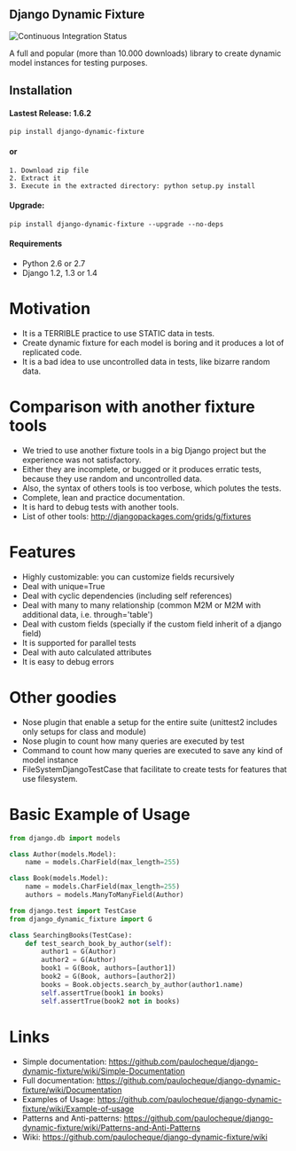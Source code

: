 Django Dynamic Fixture
-----------

![Continuous Integration Status](https://secure.travis-ci.org/paulocheque/django-dynamic-fixture.png?branch=master)

A full and popular (more than 10.000 downloads) library to create dynamic model instances for testing purposes.

Installation
------------

#### Lastest Release: 1.6.2

```
pip install django-dynamic-fixture
```

#### or

```
1. Download zip file 
2. Extract it
3. Execute in the extracted directory: python setup.py install
```

#### Upgrade:

```
pip install django-dynamic-fixture --upgrade --no-deps
```

#### Requirements

* Python 2.6 or 2.7
* Django 1.2, 1.3 or 1.4

# Motivation
  * It is a TERRIBLE practice to use STATIC data in tests. 
  * Create dynamic fixture for each model is boring and it produces a lot of replicated code.
  * It is a bad idea to use uncontrolled data in tests, like bizarre random data.

# Comparison with another fixture tools
  * We tried to use another fixture tools in a big Django project but the experience was not satisfactory. 
  * Either they are incomplete, or bugged or it produces erratic tests, because they use random and uncontrolled data.
  * Also, the syntax of others tools is too verbose, which polutes the tests.
  * Complete, lean and practice documentation.
  * It is hard to debug tests with another tools.
  * List of other tools: <http://djangopackages.com/grids/g/fixtures>

# Features
  * Highly customizable: you can customize fields recursively
  * Deal with unique=True
  * Deal with cyclic dependencies (including self references)
  * Deal with many to many relationship (common M2M or M2M with additional data, i.e. through='table')
  * Deal with custom fields (specially if the custom field inherit of a django field)
  * It is supported for parallel tests
  * Deal with auto calculated attributes
  * It is easy to debug errors

# Other goodies
  * Nose plugin that enable a setup for the entire suite (unittest2 includes only setups for class and module)
  * Nose plugin to count how many queries are executed by test
  * Command to count how many queries are executed to save any kind of model instance
  * FileSystemDjangoTestCase that facilitate to create tests for features that use filesystem.

# Basic Example of Usage

```python
from django.db import models

class Author(models.Model):
    name = models.CharField(max_length=255)

class Book(models.Model):
    name = models.CharField(max_length=255)
    authors = models.ManyToManyField(Author)
```

```python
from django.test import TestCase
from django_dynamic_fixture import G

class SearchingBooks(TestCase):
    def test_search_book_by_author(self):
        author1 = G(Author)
        author2 = G(Author)
        book1 = G(Book, authors=[author1])
        book2 = G(Book, authors=[author2])
        books = Book.objects.search_by_author(author1.name)
        self.assertTrue(book1 in books)
        self.assertTrue(book2 not in books)
```

# Links

  * Simple documentation: <https://github.com/paulocheque/django-dynamic-fixture/wiki/Simple-Documentation>
  * Full documentation: <https://github.com/paulocheque/django-dynamic-fixture/wiki/Documentation>
  * Examples of Usage: <https://github.com/paulocheque/django-dynamic-fixture/wiki/Example-of-usage>
  * Patterns and Anti-patterns: <https://github.com/paulocheque/django-dynamic-fixture/wiki/Patterns-and-Anti-Patterns>
  * Wiki: <https://github.com/paulocheque/django-dynamic-fixture/wiki>
